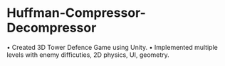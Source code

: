 # Huffman-Compressor-Decompressor

• Created 3D Tower Defence Game using Unity.
• Implemented multiple levels with enemy difficuties, 2D physics, UI,
geometry.

